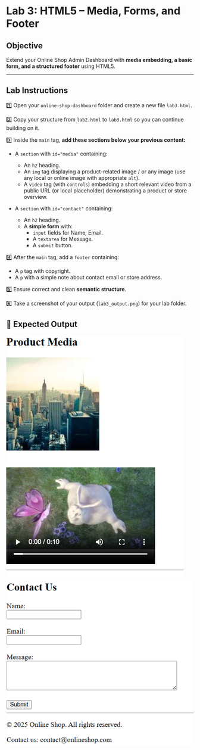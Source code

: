 # Lab 3: HTML5 – Media, Forms, and Footer

## Objective

Extend your Online Shop Admin Dashboard with **media embedding, a basic form, and a structured footer** using HTML5.

---

## Lab Instructions

1️⃣ Open your `online-shop-dashboard` folder and create a new file `lab3.html`.

2️⃣ Copy your structure from `lab2.html` to `lab3.html` so you can continue building on it.

3️⃣ Inside the `main` tag, **add these sections below your previous content:**

- A `section` with `id="media"` containing:

  - An `h2` heading.
  - An `img` tag displaying a product-related image / or any image (use any local or online image with appropriate `alt`).
  - A `video` tag (with `controls`) embedding a short relevant video from a public URL (or local placeholder) demonstrating a product or store overview.

- A `section` with `id="contact"` containing:

  - An `h2` heading.
  - A **simple form** with:
    - `input` fields for Name, Email.
    - A `textarea` for Message.
    - A `submit` button.

4️⃣ After the `main` tag, add a `footer` containing:

- A `p` tag with copyright.
- A `p` with a simple note about contact email or store address.

5️⃣ Ensure correct and clean **semantic structure**.

6️⃣ Take a screenshot of your output (`lab3_output.png`) for your lab folder.

## 📌 Expected Output
![](../images/lab3_output1.png)  
![](../images/lab3_output2.png)